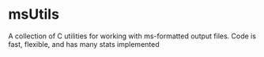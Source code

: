 # msUtils
A collection of C utilities for working with ms-formatted output files. Code is fast, flexible, and has many stats implemented
